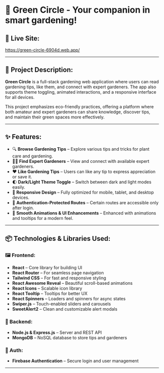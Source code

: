 # 🌱 Green Circle - Your companion in smart gardening!

## 🔗 Live Site:
https://green-circle-6904d.web.app/

---
## 📄 Project Description:

**Green Circle** is a full-stack gardening web application where users can read gardening tips, like them, and connect with expert gardeners. The app also supports theme toggling, animated interactions, and a responsive interface for all devices.

This project emphasizes eco-friendly practices, offering a platform where both amateur and expert gardeners can share knowledge, discover tips, and maintain their green spaces more effectively.

---

## ✨ Features:

- 🔍 **Browse Gardening Tips** – Explore various tips and tricks for plant care and gardening.
- 🧑‍🌾 **Find Expert Gardeners** – View and connect with available expert gardeners.
- ❤️ **Like Gardening Tips** – Users can like any tip to express appreciation or save it.
- 🌓 **Dark/Light Theme Toggle** – Switch between dark and light modes easily.
- 📱 **Responsive Design** – Fully optimized for mobile, tablet, and desktop devices.
- 🔐 **Authentication-Protected Routes** – Certain routes are accessible only after login.
- 🔄 **Smooth Animations & UI Enhancements** – Enhanced with animations and tooltips for a modern feel.

---

## 📦 Technologies & Libraries Used:

### 🖼 Frontend:
- **React** – Core library for building UI
- **React Router** – For seamless page navigation
- **Tailwind CSS** – For fast and responsive styling
- **React Awesome Reveal** – Beautiful scroll-based animations
- **React Icons** – Scalable icon library
- **React Tooltip** – Tooltips for better UX
- **React Spinners** – Loaders and spinners for async states
- **Swiper.js** – Touch-enabled sliders and carousels
- **SweetAlert2** – Clean and customizable alert modals

### 🔧 Backend:
- **Node.js & Express.js** – Server and REST API
- **MongoDB** – NoSQL database to store tips and gardeners

### 🔐 Auth:
- **Firebase Authentication** – Secure login and user management

---